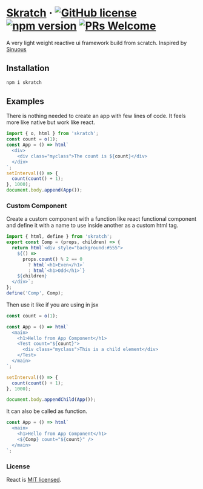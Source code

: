# [Skratch](https://websyncs.com/) &middot; [![GitHub license](https://img.shields.io/badge/license-MIT-blue.svg)](https://github.com/websyncs/skratch/blob/master/LICENSE) [![npm version](https://img.shields.io/npm/v/skratch.svg?style=flat)](https://www.npmjs.com/package/skratch) [![PRs Welcome](https://img.shields.io/badge/PRs-welcome-brightgreen.svg)](https://websyncs.com/docs/how-to-contribute.html#your-first-pull-request)

A very light weight reactive ui framework build from scratch. Inspired by [Sinuous](https://github.com/luwes/sinuous)

## Installation

```js
npm i skratch
```

## Examples

There is nothing needed to create an app with few lines of code. It feels more like native but work like react.

```js
import { o, html } from 'skratch';
const count = o(1);
const App = () => html`
  <div>
    <div class="myclass">The count is ${count}</div>
  </div>
`;
setInterval(() => {
  count(count() + 1);
}, 1000);
document.body.append(App());
```

### Custom Component

Create a custom component with a function like react functional component and define it with a name to use inside another as a custom html tag.

```js
import { html, define } from 'skratch';
export const Comp = (props, children) => {
  return html`<div style="background:#555">
    ${() =>
      props.count() % 2 == 0
        ? html`<h1>Even</h1>`
        : html`<h1>Odd</h1>`}
    ${children}
  </div>`;
};
define('Comp', Comp);
```
Then use it like if you are using in jsx 

```js
const count = o(1);

const App = () => html`
  <main>
    <h1>Hello from App Component</h1>
    <Test count="${count}">
      <div class="myclass">This is a child element</div>
    </Test>
  </main>
`;

setInterval(() => {
  count(count() + 1);
}, 1000);

document.body.appendChild(App());
```

It can also be called as function.

```js
const App = () => html`
  <main>
    <h1>Hello from App Component</h1>
    <${Comp} count="${count}" />
  </main>
`;
```

### License

React is [MIT licensed](./LICENSE).